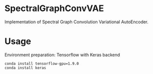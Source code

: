 # SpectralGraphConvVAE
Implementation of Spectral Graph Convolution Variational AutoEncoder.

# Usage
Environment preparation: Tensorflow with Keras backend
```
conda install tensorflow-gpu=1.9.0
conda install keras
```
